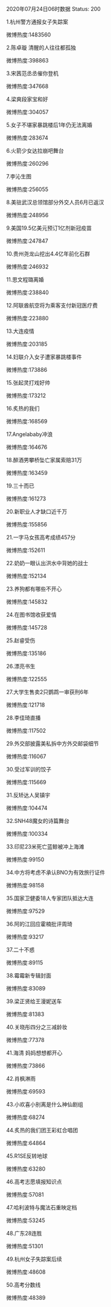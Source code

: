 2020年07月24日06时数据
Status: 200

1.杭州警方通报女子失踪案

微博热度:1483560

2.陈卓璇 清醒的人往往都孤独

微博热度:398863

3.宋茜范丞丞催你登机

微博热度:347668

4.梁爽段家宝和好

微博热度:304057

5.女子不堪家暴跳楼后1年仍无法离婚

微博热度:283674

6.火箭少女达拉崩吧舞台

微博热度:260296

7.李沁生图

微博热度:256055

8.美驻武汉总领馆部分外交人员6月已返汉

微博热度:248956

9.美国19.5亿美元预订1亿剂新冠疫苗

微博热度:247847

10.贵州尧龙山挖出4.4亿年前化石群

微博热度:246932

11.思文程璐离婚

微博热度:238840

12.阿联酋航空将为乘客支付新冠医疗费

微博热度:223880

13.大连疫情

微博热度:203185

14.妇联介入女子遭家暴跳楼事件

微博热度:173886

15.张起灵打戏好帅

微博热度:173212

16.炙热的我们

微博热度:168569

17.Angelababy冲浪

微博热度:164676

18.醉酒男攀桥坠亡家属索赔31万

微博热度:163459

19.三十而已

微博热度:161273

20.新职业人才缺口近千万

微博热度:155856

21.一字马女孩高考成绩457分

微博热度:152611

22.奶奶一眼认出洪水中背她的战士

微博热度:152134

23.养狗都有哪些不开心

微博热度:145832

24.在图书馆收获爱情

微博热度:145728

25.赵睿受伤

微博热度:135186

26.漂亮书生

微博热度:122555

27.大学生售卖2只鹦鹉一审获刑6年

微博热度:121718

28.李佳琦直播

微博热度:117502

29.外交部披露美私拆中方外交邮袋细节

微博热度:116067

30.受过军训的饺子

微博热度:115669

31.反矫达人吴镇宇

微博热度:104474

32.SNH48魔女的诗篇舞台

微博热度:100334

33.印尼23米死亡蓝鲸被冲上海滩

微博热度:99150

34.中方将考虑不承认BNO为有效旅行证件

微博热度:98158

35.国家卫健委18人专家团队抵达大连

微博热度:97529

36.阿的江回应霍楠批评周琦

微博热度:93217

37.二十不惑

微博热度:89115

38.霉霉新专辑封面

微博热度:83089

39.梁正贤给王漫妮送车

微博热度:81383

40.关晓彤四分之三减龄妆

微博热度:77378

41.海清 妈妈想想都开心

微博热度:73866

42.肖枫淋雨

微博热度:69593

43.小欢喜小别离是什么神仙剧组

微博热度:68274

44.炙热的我们团王彩虹合唱团

微博热度:64864

45.R1SE反转地球

微博热度:63280

46.高考志愿填报知识点

微博热度:57081

47.哈利波特与魔法石重映定档

微博热度:53245

48.广东28连胜

微博热度:51301

49.杭州女子失踪案后续

微博热度:48608

50.高考分数线

微博热度:48389

